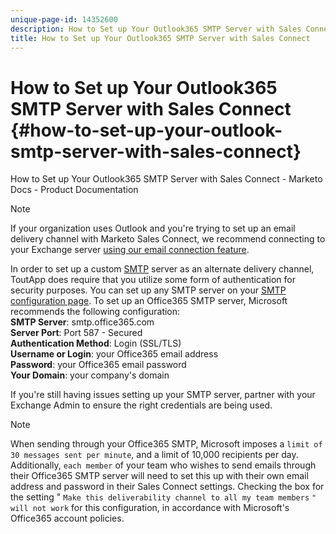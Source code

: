 ```yaml
---
unique-page-id: 14352600
description: How to Set up Your Outlook365 SMTP Server with Sales Connect - Marketo Docs - Product Documentation
title: How to Set up Your Outlook365 SMTP Server with Sales Connect
---
```


# How to Set up Your Outlook365 SMTP Server with Sales Connect {#how-to-set-up-your-outlook-smtp-server-with-sales-connect}

How to Set up Your Outlook365 SMTP Server with Sales Connect - Marketo Docs - Product Documentation

>[!NOTE]
>
>If your organization uses Outlook and you're trying to set up an email delivery channel with Marketo Sales Connect, we recommend connecting to your Exchange server [using our email connection feature](http://docs.marketo.com/x/Z4AOAQ).

In order to set up a custom [SMTP](http://docs.marketo.com/x/zYTS) server as an alternate delivery channel, ToutApp does require that you utilize some form of authentication for security purposes. You can set up any SMTP server on your [SMTP configuration page](http://toutapp.com/next#settings/email-servers/smtp/configure). To set up an Office365 SMTP server, Microsoft recommends the following configuration:    
**SMTP Server**: smtp.office365.com  
**Server Port**: Port 587 - Secured  
**Authentication Method**: Login (SSL/TLS)  
**Username or Login**: your Office365 email address  
**Password**: your Office365 email password  
**Your Domain**: your company's domain

If you're still having issues setting up your SMTP server, partner with your Exchange Admin to ensure the right credentials are being used.

>[!NOTE]
>
>When sending through your Office365 SMTP, Microsoft imposes a `limit of 30 messages sent per minute`, and a limit of 10,000 recipients per day. Additionally, `each member` of your team who wishes to send emails through their Office365 SMTP server will need to set this up with their own email address and password in their Sales Connect settings. Checking the box for the setting " `Make this deliverability channel to all my team members` `" will not work` for this configuration, in accordance with Microsoft's Office365 account policies.

